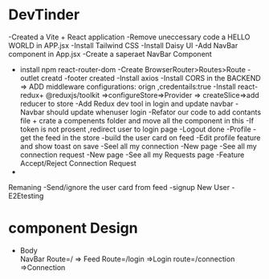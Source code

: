 # DevTinder 

-Created a Vite + React application
-Remove uneccessary code a HELLO WORLD in APP.jsx
-Install Tailwind CSS
-Install Daisy UI
-Add NavBar component in App.jsx
-Create a  saperaet NavBar Component 
- install npm react-router-dom 
-Create BrowserRouter>Routes>Route 
-outlet creatd 
-footer created
-Install axios 
-Install CORS in the BACKEND => ADD middleware configurations: orign ,credentails:true
-Install react-redux+ @reduxjs/toolkit =>configureStore=>Provider => createSlice=>add reducer to store 
-Add Redux dev tool in login and update navbar 
-Navbar should update whenuser login 
-Refator our code to add contants file + crate a compenents folder and move all the component in this 
-If token is not prosent ,redirect user to login page 
-Logout done
-Profile
-get the feed in the store 
-build the user card on feed
-Edit profile feature and show toast on save 
-Seel all my connection
-New page -See all my connection request
-New page -See all my Requests page
-Feature Accept/Reject Connection Request 
- 

Remaning 
-Send/ignore the user card from feed 
-signup New User
-E2Etesting


# component Design
- Body  
    NavBar 
    Route=/ => Feed
    Route=/login =>Login
    route=/connection =>Connection
